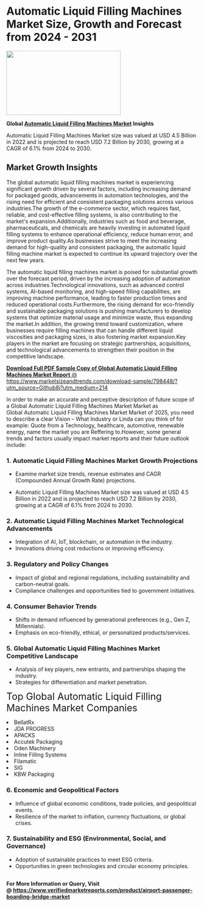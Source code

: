 <H1>Automatic Liquid Filling Machines Market Size, Growth and Forecast from 2024 - 2031</H1><img class="aligncenter size-medium wp-image-584254" src="https://thirdeyenews.in/wp-content/uploads/2024/09/Global-Market-Research-300x168.jpeg" alt="" width="300" height="168" /><p><strong>Global&nbsp;<a href="https://www.marketsizeandtrends.com/download-sample/798448/?utm_source=Github8j?utm_medium=214">Automatic Liquid Filling Machines Market</a> Insights</strong></p><p>Automatic Liquid Filling Machines Market size was valued at USD 4.5 Billion in 2022 and is projected to reach USD 7.2 Billion by 2030, growing at a CAGR of 6.1% from 2024 to 2030.</p><p><h2>Market Growth Insights</h2> <p>The global automatic liquid filling machines market is experiencing significant growth driven by several factors, including increasing demand for packaged goods, advancements in automation technologies, and the rising need for efficient and consistent packaging solutions across various industries.The growth of the e-commerce sector, which requires fast, reliable, and cost-effective filling systems, is also contributing to the market's expansion.Additionally, industries such as food and beverage, pharmaceuticals, and chemicals are heavily investing in automated liquid filling systems to enhance operational efficiency, reduce human error, and improve product quality.As businesses strive to meet the increasing demand for high-quality and consistent packaging, the automatic liquid filling machine market is expected to continue its upward trajectory over the next few years.</p> <p><a href="#"></a></p> <p>The automatic liquid filling machines market is poised for substantial growth over the forecast period, driven by the increasing adoption of automation across industries.Technological innovations, such as advanced control systems, AI-based monitoring, and high-speed filling capabilities, are improving machine performance, leading to faster production times and reduced operational costs.Furthermore, the rising demand for eco-friendly and sustainable packaging solutions is pushing manufacturers to develop systems that optimize material usage and minimize waste, thus expanding the market.In addition, the growing trend toward customization, where businesses require filling machines that can handle different liquid viscosities and packaging sizes, is also fostering market expansion.Key players in the market are focusing on strategic partnerships, acquisitions, and technological advancements to strengthen their position in the competitive landscape.<p><a href="#"></p><p><span class=""><strong>Download Full PDF Sample Copy of Global Automatic Liquid Filling Machines Market Report</strong> @ <a href="https://www.marketsizeandtrends.com/download-sample/798448/?utm_source=Github8j?utm_medium=214" target="_blank">https://www.marketsizeandtrends.com/download-sample/798448/?utm_source=Github8j?utm_medium=214</a></span></p><p>In order to make an accurate and perceptive description of future scope of a Global&nbsp;Automatic Liquid Filling Machines Market Market as Global&nbsp;Automatic Liquid Filling Machines Market Market of 2025, you need to describe a clear Vision &ndash; What Industry or Linda can you think of for example: Quote from a Technology, healthcare, automotive, renewable energy, name the market you are Reffering to.However, some general trends and factors usually impact market reports and their future outlook include:</p><h3>1.&nbsp;<strong>Automatic Liquid Filling Machines Market Growth Projections</strong></h3><ul><li>Examine market size trends, revenue estimates and CAGR (Compounded Annual Growth Rate) projections.</li><li><p>Automatic Liquid Filling Machines Market size was valued at USD 4.5 Billion in 2022 and is projected to reach USD 7.2 Billion by 2030, growing at a CAGR of 6.1% from 2024 to 2030.</p></li></ul><h3>2.&nbsp;<strong>Automatic Liquid Filling Machines Market Technological Advancements</strong></h3><ul><li>Integration of AI, IoT, blockchain, or automation in the industry.</li><li>Innovations driving cost reductions or improving efficiency.</li></ul><h3>3.&nbsp;<strong>Regulatory and Policy Changes</strong></h3><ul><li>Impact of global and regional regulations, including sustainability and carbon-neutral goals.</li><li>Compliance challenges and opportunities tied to government initiatives.</li></ul><h3>4.&nbsp;<strong>Consumer Behavior Trends</strong></h3><ul><li>Shifts in demand influenced by generational preferences (e.g., Gen Z, Millennials).</li><li>Emphasis on eco-friendly, ethical, or personalized products/services.</li></ul><h3>5.&nbsp;<strong>Global Automatic Liquid Filling Machines Market Competitive Landscape</strong></h3><ul><li>Analysis of key players, new entrants, and partnerships shaping the industry.</li><li>Strategies for differentiation and market penetration.</li></ul><p data-pm-slice="1 1 []"><span style="color: inherit; font-family: inherit; font-size: 25px;">Top Global Automatic Liquid Filling Machines Market Companies</span></p><div class="" data-test-id=""><p><li>BellatRx</li><li> JDA PROGRESS</li><li> APACKS</li><li> Accutek Packaging</li><li> Oden Machinery</li><li> Inline Filling Systems</li><li> Filamatic</li><li> SIG</li><li> KBW Packaging</li></p></div><h3>6.&nbsp;<strong>Economic and Geopolitical Factors</strong></h3><ul><li>Influence of global economic conditions, trade policies, and geopolitical events.</li><li>Resilience of the market to inflation, currency fluctuations, or global crises.</li></ul><h3>7.&nbsp;<strong>Sustainability and ESG (Environmental, Social, and Governance)</strong></h3><ul><li>Adoption of sustainable practices to meet ESG criteria.</li><li>Opportunities in green technologies and circular economy principles.</li></ul><h2><strong style="font-size: 14px;">For More Information or Query, Visit @&nbsp;</strong><a style="background-color: #ffffff; font-size: 14px;" href="https://www.marketsizeandtrends.com/report/automatic-liquid-filling-machines-market/" target="_blank">https://www.verifiedmarketreports.com/product/airport-passenger-boarding-bridge-market</a></h2>
